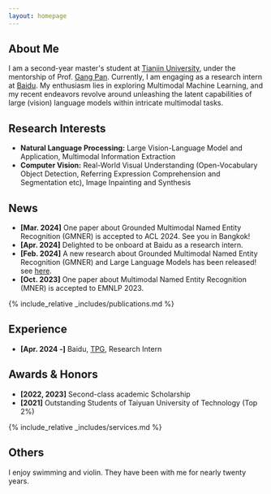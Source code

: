 ```yaml
---
layout: homepage
---
```


## About Me

I am a second-year master's student at [Tianjin University](https://www.tju.edu.cn/english/index.htm), under the mentorship of Prof. [Gang Pan](https://gpantju.github.io/index/). Currently, I am engaging as a research intern at [Baidu](https://www.paddlepaddle.org.cn/). My enthusiasm lies in exploring Multimodal Machine Learning, and my recent endeavors revolve around unleashing the latent capabilities of large (vision) language models within intricate multimodal tasks.


## Research Interests

- **Natural Language Processing:** Large Vision-Language Model and Application, Multimodal Information Extraction
- **Computer Vision:** Real-World Visual Understanding (Open-Vocabulary Object Detection, Referring Expression Comprehension and Segmentation etc), Image Inpainting and Synthesis

## News

- **[Mar. 2024]** One paper about Grounded Multimodal Named Entity Recognition (GMNER) is accepted to ACL 2024. See you in Bangkok!
- **[Apr. 2024]** Delighted to be onboard at Baidu as a research intern.
- **[Feb. 2024]** A new research about Grounded Multimodal Named Entity Recognition (GMNER) and Large Language Models has been released! see [here](https://arxiv.org/abs/2402.09989).
- **[Oct. 2023]** One paper about Multimodal Named Entity Recognition (MNER) is accepted to EMNLP 2023.

{% include_relative _includes/publications.md %}

## Experience

- **[Apr. 2024 -]** Baidu, [TPG](https://www.paddlepaddle.org.cn/), Research Intern

## Awards & Honors

- **[2022, 2023]** Second-class academic Scholarship
- **[2021]** Outstanding Students of Taiyuan University of Technology (Top 2%)


{% include_relative _includes/services.md %}

## Others
I enjoy swimming and violin. They have been with me for nearly twenty years.


